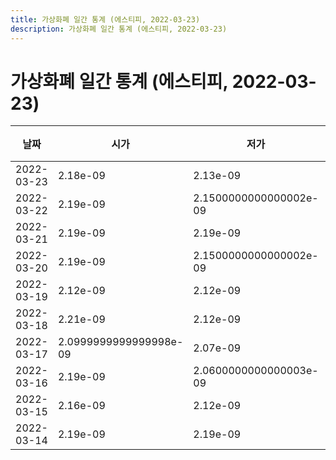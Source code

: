 ```yaml
---
title: 가상화폐 일간 통계 (에스티피, 2022-03-23)
description: 가상화폐 일간 통계 (에스티피, 2022-03-23)
---
```



가상화폐 일간 통계 (에스티피, 2022-03-23)
===

|날짜|시가|저가|고가|종가|비고|
|--|--|--|--|--|--|
|2022-03-23|2.18e-09|2.13e-09|2.18e-09|2.13e-09|    |
|2022-03-22|2.19e-09|2.1500000000000002e-09|2.19e-09|2.1500000000000002e-09|    |
|2022-03-21|2.19e-09|2.19e-09|2.2199999999999998e-09|2.2199999999999998e-09|    |
|2022-03-20|2.19e-09|2.1500000000000002e-09|2.2199999999999998e-09|2.1500000000000002e-09|    |
|2022-03-19|2.12e-09|2.12e-09|2.17e-09|2.16e-09|    |
|2022-03-18|2.21e-09|2.12e-09|2.21e-09|2.16e-09|    |
|2022-03-17|2.0999999999999998e-09|2.07e-09|2.16e-09|2.16e-09|    |
|2022-03-16|2.19e-09|2.0600000000000003e-09|2.26e-09|2.09e-09|    |
|2022-03-15|2.16e-09|2.12e-09|2.16e-09|2.1500000000000002e-09|    |
|2022-03-14|2.19e-09|2.19e-09|2.19e-09|2.19e-09|    |
